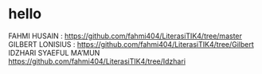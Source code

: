 # hello

FAHMI HUSAIN : https://github.com/fahmi404/LiterasiTIK4/tree/master
GILBERT LONISIUS : https://github.com/fahmi404/LiterasiTIK4/tree/Gilbert
IDZHARI SYAEFUL MA’MUN https://github.com/fahmi404/LiterasiTIK4/tree/Idzhari
